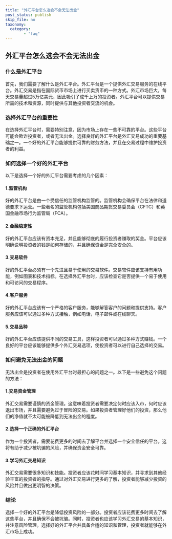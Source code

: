 ```yaml
---
title: "外汇平台怎么选会不会无法出金"
post_status: publish
skip_file: no
taxonomy:
  category:
        - "faq"
---
```


## 外汇平台怎么选会不会无法出金

### 什么是外汇平台

首先，我们需要了解什么是外汇平台。外汇平台是一个提供外汇交易服务的在线平台。外汇交易是指在国际货币市场上进行买卖货币的一种方式。外汇市场巨大，每天交易量超过5万亿美元，因此吸引了成千上万的投资者。外汇平台可以提供交易所需的技术和资源，同时提供与其他投资者交流的机会。

### 选择外汇平台的重要性

在选择外汇平台时，需要特别注意，因为市场上存在一些不可靠的平台。这些平台可能会欺诈投资者，或者无法出金。选择良好的外汇平台是外汇交易成功的重要基础之一。一个好的外汇平台能够提供可靠的财务方法，并且在交易过程中维护投资者的利益。

### 如何选择一个好的外汇平台

以下是选择一个好的外汇平台需要考虑的几个因素：

#### 1.监管机构

好的外汇平台是由一个受信任的监管机构监管的。监管机构会确保平台在法律和道德要求下运营。一些著名的监管机构包括美国商品期货交易委员会（CFTC）和英国金融市场行为监管局（FCA）。

#### 2.金融稳定性

好的外汇平台应该有资本充足，并且能够彻底的履行投资者赚取的奖金。平台应该明确说明投资者的钱是如何存储的，并且确保资金是完全安全的。

#### 3.交易软件

好的外汇平台必须有一个先进且易于使用的交易软件。交易软件应该支持有用功能，例如图表和技术指标。在选择外汇平台时，应该检查它是否提供一个易于使用和可访问的交易程序。

#### 4.客户服务

好的外汇平台应该有一个严格的客户服务，能够解答客户的问题和提供支持。客户服务应该可以通过多种方式接触，例如电话，电子邮件或在线聊天。

#### 5.交易品种

好的外汇平台应该提供不同的交易工具，这样投资者可以通过多种方式赚钱。一个良好的平台应该能够提供多个外汇交易选项，使投资者可以进行自己选择的交易。

### 如何避免无法出金的问题

无法出金是投资者在使用外汇平台时最担心的问题之一。以下是一些避免这个问题的方法：

#### 1.交易资金管理

外汇交易需要谨慎的资金管理。这意味着投资者需要决定何时应该入市，何时应该退出市场，并且需要避免过于冒险的交易。如果投资者管理好他们的投资，那么他们的净值就不太可能被降低到无法出金的程度。

#### 2.选择一个正确的外汇平台

作为一个投资者，需要花费更多的时间去了解平台并选择一个安全信任的平台。这将有助于减少被坑骗的风险，并确保资金安全可靠。

#### 3.学习外汇交易知识

外汇交易需要很多知识和技能。投资者应该花时间学习基本知识，并寻求到其他经验丰富的投资者的指导。通过对外汇交易进行更多的了解，投资者能够减少投资的风险并且做出更明智的决策。

### 结论

选择一个好的外汇平台是降低投资风险的一部分。投资者应该花费更多时间去了解这些平台，并且确保不会被坑骗。同时，投资者也应该学习外汇交易的基本知识，并注意风险管理。选择好的外汇平台并具备合适的知识和管理，投资者就能够在外汇市场上成功。
